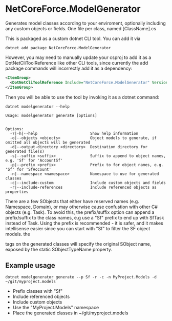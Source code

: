 # NetCoreForce.ModelGenerator  

Generates model classes according to your enviroment, optionally including any custom objects or fields. One file per class, named [ClassName].cs

This is packaged as a custom dotnet CLI tool. You can add it via
```
dotnet add package NetCoreForce.ModelGenerator
```
However, you may need to manually update your csproj to add it as a DotNetCliToolReference like other CLI tools, since currently the add package commands will incorrectly add it as a dependency:

```xml
<ItemGroup>
  <DotNetCliToolReference Include="NetCoreForce.ModelGenerator" Version="X.X.X" />
</ItemGroup>
```

Then you will be able to use the tool by invoking it as a dotnet command:
```
dotnet modelgenerator --help
```

```
Usage: modelgenerator generate [options]


Options:
  -?|-h|--help                       Show help information
  -o|--objects <objects>             Object models to generate, if omitted all objects will be generated
  -d|--output-directory <directory>  Destination directory for generated file(s)
  -s|--suffix <suffix>               Suffix to append to object names, e.g. 'Sf' for 'AccountSf'
  -p|--prefix <prefix>               Prefix to for object names, e.g. 'Sf' for 'SfAccount'
  -n|--namespace <namespace>         Namespace to use for generated classes
  -c|--include-custom                Include custom objects and fields
  -r|--include-references            Include referenced objects as properties
```

  There are a few SObjects that either have reserved names (e.g. Namespace, Domain), or may otherwise cause confustion with other C# objects (e.g. Task).
  To avoid this, the prefix/suffix option can append a prefix/suffix to the class names, e.g use a "Sf" prefix to end up with SfTask instead of Task.
  Using the prefix is recommended - it is safer, and it makes intellisense easier since you can start with "Sf" to filter the SF object models.
  the <Summary> tags on the generated classes will specify the original SObject name, exposed by the static SObjectTypeName property.

 ## Example usage
  ```
  dotnet modelgenerator generate --p Sf -r -c -n MyProject.Models -d ~/git/myproject.models 
  ```
  * Prefix classes with "Sf"
  * Include referenced objects
  * Include custom objects
  * Use the "MyProject.Models" namespace
  * Place the generated classes in ~/git/myproject.models
